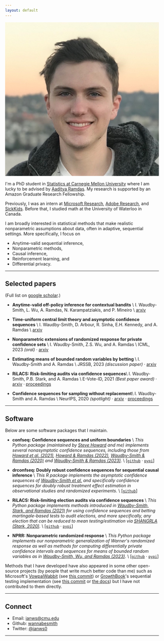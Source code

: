 ```yaml
---
layout: default
---
```


<img class="profile-picture" src="assets/gasworks.jpg">

I'm a PhD student in [Statistics at Carnegie Mellon University](http://stat.cmu.edu/) where I am lucky to be advised by [Aaditya Ramdas](http://www.stat.cmu.edu/~aramdas/). My research is supported by an Amazon Graduate Research Fellowship.

Previously, I was an intern at [Microsoft Research](https://www.microsoft.com/en-us/research/lab/microsoft-research-new-york/), [Adobe Research](https://research.adobe.com/), and [SickKids](https://www.sickkids.ca/). Before that, I studied math at the University of Waterloo in Canada.

I am broadly interested in statistical methods that make realistic nonparametric assumptions about data, often in adaptive, sequential settings. More specifically, I focus on
* Anytime-valid sequential inference,
* Nonparametric methods,
* Causal inference,
* Reinforcement learning, and
* Differential privacy.

---

## Selected papers

(Full list on [google scholar](https://scholar.google.com/citations?user=FnyNlFAAAAAJ&oi=ao).)

- **Anytime-valid off-policy inference for contextual bandits** \\
    I. Waudby-Smith, L. Wu, A. Ramdas, N. Karampatziakis, and P. Mineiro \\
    [arxiv](https://arxiv.org/abs/2210.10768) 

- **Time-uniform central limit theory and asymptotic confidence sequences** \\
    I. Waudby-Smith, D. Arbour, R. Sinha, E.H. Kennedy, and A. Ramdas \\
    [arxiv](https://arxiv.org/abs/2103.06476) 

- **Nonparametric extensions of randomized response for private confidence sets** \\
    I. Waudby-Smith, Z.S. Wu, and A. Ramdas \\
    ICML, 2023 _(oral)_ · [arxiv](https://arxiv.org/abs/2202.08728) 

- **Estimating means of bounded random variables by betting** \\
	I. Waudby-Smith and A. Ramdas \\
    JRSSB, 2023 _(discussion paper)_ · [arxiv](https://arxiv.org/abs/2010.09686)

- **RiLACS: Risk-limiting audits via confidence sequences**\\
	I. Waudby-Smith, P.B. Stark, and A. Ramdas \\
    E-Vote-ID, 2021 _(Best paper award)_ ·
    [arxiv](https://arxiv.org/abs/2107.11323) ·
    [proceedings](https://link.springer.com/chapter/10.1007/978-3-030-86942-7_9)

- **Confidence sequences for sampling without replacement**\\
	I. Waudby-Smith and A. Ramdas \\
    NeurIPS, 2020 _(spotlight)_ ·
    [arxiv](https://arxiv.org/abs/2006.04347) ·
    [proceedings](https://proceedings.neurips.cc/paper/2020/hash/e96c7de8f6390b1e6c71556e4e0a4959-Abstract.html) 


--- 

## Software 

Below are some software packages that I maintain. 

- **confseq: Confidence sequences and uniform boundaries**
\\
*This Python package (maintained by [Steve Howard](https://www.stevehoward.org) and me) implements several nonasymptotic confidence sequences, including those from [Howard et al. (2021)](https://arxiv.org/abs/1810.08240), [Howard & Ramdas (2022)](https://arxiv.org/abs/1906.09712), [Waudby-Smith & Ramdas (2020)](https://arxiv.org/abs/2006.04347) and [Waudby-Smith & Ramdas (2023)](https://arxiv.org/abs/2010.09686).*
\\
[[`github`](https://github.com/gostevehoward/confseq) · [`pypi`](https://pypi.org/project/confseq/)]

- **drconfseq: Doubly robust confidence sequences for sequential causal inference**
\\
*This R package implements the asymptotic confidence sequences of [Waudby-Smith et al.](https://arxiv.org/abs/2103.06476) and specifically confidence sequences for doubly robust treatment effect estimation in observational studies and randomized experiments.*
\\
[[`github`](https://github.com/WannabeSmith/drconfseq)]

- **RiLACS: Risk-limiting election audits via confidence sequences**
\\
*This Python package implements methods introduced in [Waudby-Smith, Stark, and Ramdas (2021)](https://arxiv.org/abs/2107.11323) for using confidence sequences and betting martingale-based tests to audit elections, and more specifically, any election that can be reduced to mean testing/estimation via [SHANGRLA (Stark, 2020)](https://arxiv.org/abs/1911.10035).*
\\
[[`github`](https://github.com/WannabeSmith/RiLACS) · [`pypi`](https://pypi.org/project/RiLACS/)]

- **NPRR: Nonparametric randomized response**
\\
*This Python package implements our nonparametric generalization of Warner's randomized response as well as methods for computing differentially private confidence intervals and sequences for means of bounded random variables as in [Waudby-Smith, Wu, and Ramdas (2023)](https://arxiv.org/abs/2202.08728).*
\\
[[`github`](https://github.com/WannabeSmith/nprr) · [`pypi`](https://pypi.org/project/nprr/)]

Methods that I have developed have also appeared in some other open-source projects (by people that write much better code than me) such as Microsoft's [VowpalWabbit](https://github.com/VowpalWabbit/vowpal_wabbit) (see [this commit](https://github.com/VowpalWabbit/vowpal_wabbit/commit/903d2aa35ad2c8017cc050b17602c3e49819176e)) or [GrowthBook](https://github.com/growthbook/growthbook)'s sequential testing implementation (see [this commit](https://github.com/growthbook/growthbook/pull/1155/commits/63ab0d0fc204f440e16984136a46a5922ab79931) or [the docs](https://docs.growthbook.io/statistics/sequential)) but I have not contributed to them directly.

---

## Connect 

* Email: [ianws@cmu.edu](mailto:ianws@cmu.edu)
* Github: [wannabesmith](https://github.com/wannabesmith)
* Twitter: [@ianws0](https://twitter.com/ianws0)

---

